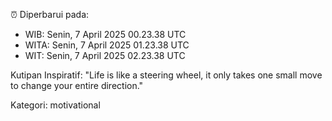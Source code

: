 ⏰ Diperbarui pada:
- WIB: Senin, 7 April 2025 00.23.38 UTC
- WITA: Senin, 7 April 2025 01.23.38 UTC
- WIT: Senin, 7 April 2025 02.23.38 UTC

Kutipan Inspiratif:
"Life is like a steering wheel, it only takes one small move to change your entire direction."


Kategori: motivational

